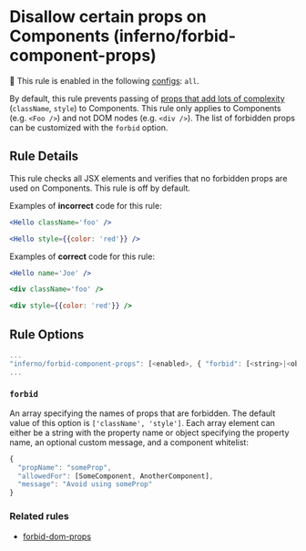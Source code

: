 # Disallow certain props on Components (inferno/forbid-component-props)

💼 This rule is enabled in the following [configs](https://github.com/infernojs/eslint-plugin-inferno#shareable-configurations): `all`.

By default, this rule prevents passing of [props that add lots of complexity](https://medium.com/brigade-engineering/don-t-pass-css-classes-between-components-e9f7ab192785) (`className`, `style`) to Components. This rule only applies to Components (e.g. `<Foo />`) and not DOM nodes (e.g. `<div />`). The list of forbidden props can be customized with the `forbid` option.

## Rule Details

This rule checks all JSX elements and verifies that no forbidden props are used
on Components. This rule is off by default.

Examples of **incorrect** code for this rule:

```jsx
<Hello className='foo' />
```

```jsx
<Hello style={{color: 'red'}} />
```

Examples of **correct** code for this rule:

```jsx
<Hello name='Joe' />
```

```jsx
<div className='foo' />
```

```jsx
<div style={{color: 'red'}} />
```

## Rule Options

```js
...
"inferno/forbid-component-props": [<enabled>, { "forbid": [<string>|<object>] }]
...
```

### `forbid`

An array specifying the names of props that are forbidden. The default value of this option is `['className', 'style']`.
Each array element can either be a string with the property name or object specifying the property name, an optional
custom message, and a component whitelist:

```js
{
  "propName": "someProp",
  "allowedFor": [SomeComponent, AnotherComponent],
  "message": "Avoid using someProp"
}
```

### Related rules

- [forbid-dom-props](./forbid-dom-props.md)
